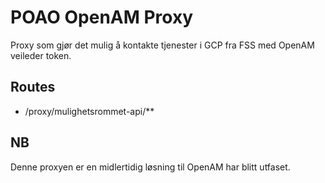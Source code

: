 # POAO OpenAM Proxy

Proxy som gjør det mulig å kontakte tjenester i GCP fra FSS med OpenAM veileder token.

## Routes

* /proxy/mulighetsrommet-api/**


## NB

Denne proxyen er en midlertidig løsning til OpenAM har blitt utfaset.
